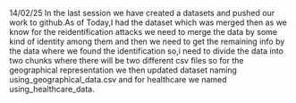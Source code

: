 14/02/25
In the last session we have created a datasets and pushed our work to github.As of Today,I had the dataset which was merged then as we know for the reidentification attacks we need to merge the data 
by some kind of identity among them and then we need to get the remaining info by the data where we found the identification so,i need to divide the data into two chunks where there will be two 
different csv files so for the geographical representation we then updated dataset naming using_geographical_data.csv and for healthcare we named using_healthcare_data.

